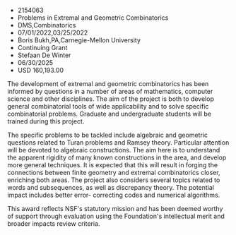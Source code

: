 
* 2154063
* Problems in Extremal and Geometric Combinatorics
* DMS,Combinatorics
* 07/01/2022,03/25/2022
* Boris Bukh,PA,Carnegie-Mellon University
* Continuing Grant
* Stefaan De Winter
* 06/30/2025
* USD 160,193.00

The development of extremal and geometric combinatorics has been informed by
questions in a number of areas of mathematics, computer science and other
disciplines. The aim of the project is both to develop general combinatorial
tools of wide applicability and to solve specific combinatorial problems.
Graduate and undergraduate students will be trained during this project.

The specific problems to be tackled include algebraic and geometric questions
related to Turan problems and Ramsey theory. Particular attention will be
devoted to algebraic constructions. The aim here is to understand the apparent
rigidity of many known constructions in the area, and develop more general
techniques. It is expected that this will result in forging the connections
between finite geometry and extremal combinatorics closer, enriching both areas.
The project also considers several topics related to words and subsequences, as
well as discrepancy theory. The potential impact includes better error-
correcting codes and numerical algorithms.

This award reflects NSF's statutory mission and has been deemed worthy of
support through evaluation using the Foundation's intellectual merit and broader
impacts review criteria.
